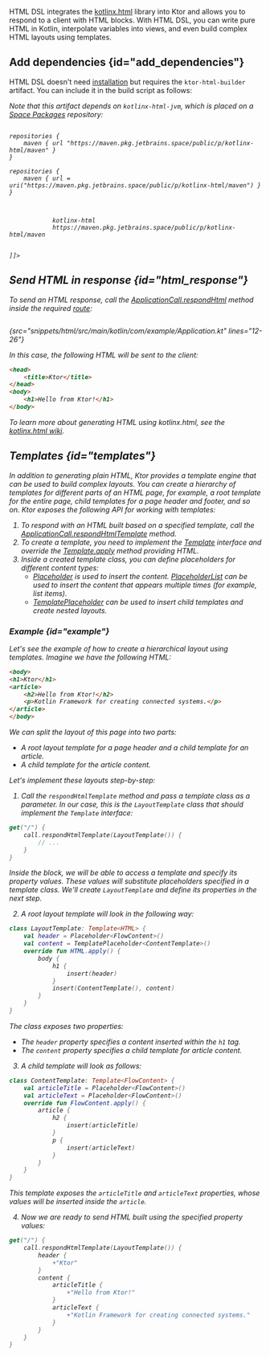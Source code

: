 [//]: # (title: HTML DSL)

<microformat>
<var name="example_name" value="html-widget"/>
<include src="lib.md" include-id="download_example"/>
</microformat>

HTML DSL integrates the [kotlinx.html](https://github.com/Kotlin/kotlinx.html) library into Ktor and allows you to respond to a client with HTML blocks. With HTML DSL, you can write pure HTML in Kotlin, interpolate variables into views, and even build complex HTML layouts using templates.


## Add dependencies {id="add_dependencies"}
HTML DSL doesn't need [installation](Plugins.md#install) but requires the `ktor-html-builder` artifact. You can include it in the build script as follows:

<var name="artifact_name" value="ktor-html-builder"/>
<include src="lib.md" include-id="add_ktor_artifact"/>

Note that this artifact depends on `kotlinx-html-jvm`, which is placed on a [Space Packages](https://www.jetbrains.com/help/space/packages.html) repository:

<tabs>
<tab title="Gradle (Groovy)">
<code style="block" lang="Groovy" title="Sample">
repositories {
    maven { url "https://maven.pkg.jetbrains.space/public/p/kotlinx-html/maven" }
}
</code>
</tab>
<tab title="Gradle (Kotlin)">
<code style="block" lang="Kotlin" title="Sample">
repositories {
    maven { url = uri("https://maven.pkg.jetbrains.space/public/p/kotlinx-html/maven") }
}
</code>
</tab>
<tab title="Maven">
<code style="block" lang="XML" title="Sample" interpolate-variables="true">
<![CDATA[
    <repositories>
        <repository>
            <id>kotlinx-html</id>
            <url>https://maven.pkg.jetbrains.space/public/p/kotlinx-html/maven</url>
        </repository>
    </repositories>
]]>
</code>
</tab>
</tabs>

  

## Send HTML in response {id="html_response"}
To send an HTML response, call the [ApplicationCall.respondHtml](https://api.ktor.io/%ktor_version%/io.ktor.html/respond-html.html) method inside the required [route](Routing_in_Ktor.md):
```kotlin
```
{src="snippets/html/src/main/kotlin/com/example/Application.kt" lines="12-26"}

In this case, the following HTML will be sent to the client:
```html
<head>
    <title>Ktor</title>
</head>
<body>
    <h1>Hello from Ktor!</h1>
</body>

```
To learn more about generating HTML using kotlinx.html, see the [kotlinx.html wiki](https://github.com/Kotlin/kotlinx.html/wiki).


## Templates {id="templates"}

In addition to generating plain HTML, Ktor provides a template engine that can be used to build complex layouts. You can create a hierarchy of templates for different parts of an HTML page, for example, a root template for the entire page, child templates for a page header and footer, and so on. Ktor exposes the following API for working with templates:

1. To respond with an HTML built based on a specified template, call the [ApplicationCall.respondHtmlTemplate](https://api.ktor.io/%ktor_version%/io.ktor.html/respond-html-template.html) method.
1. To create a template, you need to implement the [Template](https://api.ktor.io/%ktor_version%/io.ktor.html/-template/index.html) interface and override the [Template.apply](https://api.ktor.io/%ktor_version%/io.ktor.html/-template/apply.html) method providing HTML.
1. Inside a created template class, you can define placeholders for different content types:
    * [Placeholder](https://api.ktor.io/%ktor_version%/io.ktor.html/-placeholder/index.html) is used to insert the content. [PlaceholderList](https://api.ktor.io/%ktor_version%io.ktor.html/-placeholder-list/index.html) can be used to insert the content that appears multiple times (for example, list items).
    * [TemplatePlaceholder](https://api.ktor.io/%ktor_version%/io.ktor.html/-template-placeholder/index.html) can be used to insert child templates and create nested layouts.
    

### Example {id="example"}
Let's see the example of how to create a hierarchical layout using templates. Imagine we have the following HTML:
```html
<body>
<h1>Ktor</h1>
<article>
    <h2>Hello from Ktor!</h2>
    <p>Kotlin Framework for creating connected systems.</p>
</article>
</body>
```
We can split the layout of this page into two parts:
* A root layout template for a page header and a child template for an article.
* A child template for the article content.

Let's implement these layouts step-by-step:
  
1. Call the `respondHtmlTemplate` method and pass a template class as a parameter. In our case, this is the `LayoutTemplate` class that should implement the `Template` interface:
```kotlin
get("/") {
    call.respondHtmlTemplate(LayoutTemplate()) {
        // ...
    }
}
```
Inside the block, we will be able to access a template and specify its property values. These values will substitute placeholders specified in a template class. We'll create `LayoutTemplate` and define its properties in the next step.
  
2. A root layout template will look in the following way:
```kotlin
class LayoutTemplate: Template<HTML> {
    val header = Placeholder<FlowContent>()
    val content = TemplatePlaceholder<ContentTemplate>()
    override fun HTML.apply() {
        body {
            h1 {
                insert(header)
            }
            insert(ContentTemplate(), content)
        }
    }
}
```
The class exposes two properties:
* The `header` property specifies a content inserted within the `h1` tag.
* The `content` property specifies a child template for article content.

3. A child template will look as follows:
```kotlin
class ContentTemplate: Template<FlowContent> {
    val articleTitle = Placeholder<FlowContent>()
    val articleText = Placeholder<FlowContent>()
    override fun FlowContent.apply() {
        article {
            h2 {
                insert(articleTitle)
            }
            p {
                insert(articleText)
            }
        }
    }
}
```
This template exposes the `articleTitle` and `articleText` properties, whose values will be inserted inside the `article`.

4. Now we are ready to send HTML built using the specified property values:
```kotlin
get("/") {
    call.respondHtmlTemplate(LayoutTemplate()) {
        header {
            +"Ktor"
        }
        content {
            articleTitle {
                +"Hello from Ktor!"
            }
            articleText {
                +"Kotlin Framework for creating connected systems."
            }
        }
    }
}
```

